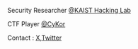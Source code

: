 Security Researcher [@KAIST Hacking Lab](https://kaist-hacking.github.io/)

CTF Player [@CyKor](https://x.com/cykorku) 

Contact : [X,Twitter](https://x.com/hareh4ru)
